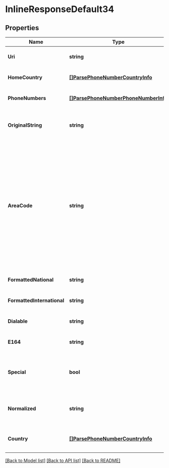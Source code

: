 # InlineResponseDefault34

## Properties
Name | Type | Description | Notes
------------ | ------------- | ------------- | -------------
**Uri** | **string** | Canonical URI of a resource | [optional] [default to null]
**HomeCountry** | [**[]ParsePhoneNumberCountryInfo**](ParsePhoneNumber.CountryInfo.md) | Information on a user home country | [optional] [default to null]
**PhoneNumbers** | [**[]ParsePhoneNumberPhoneNumberInfo**](ParsePhoneNumber.PhoneNumberInfo.md) | Parsed phone numbers data | [optional] [default to null]
**OriginalString** | **string** | One of the numbers to be parsed, passed as a string in response | [optional] [default to null]
**AreaCode** | **string** | Area code of the location (3-digit usually), according to the NANP number format, that can be summarized as NPA-NXX-xxxx and covers Canada, the United States, parts of the Caribbean Sea, and some Atlantic and Pacific islands. See North American Numbering Plan for details | [optional] [default to null]
**FormattedNational** | **string** | Domestic format of a phone number | [optional] [default to null]
**FormattedInternational** | **string** | International format of a phone number | [optional] [default to null]
**Dialable** | **string** | Dialing format of a phone number | [optional] [default to null]
**E164** | **string** | E.164 (11-digits) format of a phone number | [optional] [default to null]
**Special** | **bool** | \&quot;True\&quot; if the number is in a special format (for example N11 code) | [optional] [default to null]
**Normalized** | **string** | E.164 (11-digits) format of a phone number without the plus sign (&#39;+&#39;) | [optional] [default to null]
**Country** | [**[]ParsePhoneNumberCountryInfo**](ParsePhoneNumber.CountryInfo.md) | Information on a country the phone number belongs to | [optional] [default to null]

[[Back to Model list]](../README.md#documentation-for-models) [[Back to API list]](../README.md#documentation-for-api-endpoints) [[Back to README]](../README.md)


